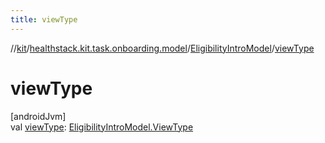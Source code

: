 ```yaml
---
title: viewType
---
```

//[kit](../../../index.html)/[healthstack.kit.task.onboarding.model](../index.html)/[EligibilityIntroModel](index.html)/[viewType](view-type.html)



# viewType



[androidJvm]\
val [viewType](view-type.html): [EligibilityIntroModel.ViewType](-view-type/index.html)




